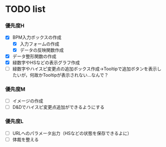 # TODO list

### 優先度H
 - [x] BPM入力ボックスの作成
   - [x] 入力フォームの作成
   - [x] データの反映関数作成
 - [x] データ整形関数の作成
 - [x] 緑数字やHSなどの表示グラフ作成
 - [ ] 緑数字やハイスピ変更点の追加ボックス作成→Tooltipで追加ボタンを表示したいが，何故かTooltipが表示されない…なんで？

### 優先度M
 - [ ] イメージの作成
 - [ ] D&Dでハイスピ変更点追加ができるようにする

### 優先度L
 - [ ] URLへのパラメータ出力（HSなどの状態を保存できるよに）
 - [ ] 体裁を整える